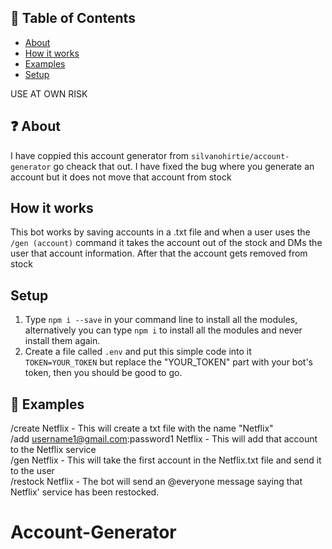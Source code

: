 
## 🚩 Table of Contents
- [About](#-about)
- [How it works](#-howitworks)
- [Examples](#-examples)
- [Setup](#-setup)

USE AT OWN RISK

## ❓ About
I have coppied this account generator from `silvanohirtie/account-generator` go cheack that out. I have fixed the bug where you generate an account but it does not move that account from stock


## How it works
This bot works by saving accounts in a .txt file and when a user uses the `/gen (account)` command it takes the account out of the stock and DMs the user that account information. After that the account gets removed from stock

## Setup
1. Type `npm i --save` in your command line to install all the modules, alternatively you can type `npm i` to install all the modules and never install them again.
2. Create a file called `.env` and put this simple code into it `TOKEN=YOUR_TOKEN` but replace the "YOUR_TOKEN" part with your bot's token, then you should be good to go.

## 🐾 Examples
/create Netflix - This will create a txt file with the name "Netflix"  
/add username1@gmail.com:password1 Netflix - This will add that account to the Netflix service  
/gen Netflix - This will take the first account in the Netflix.txt file and send it to the user  
/restock Netflix - The bot will send an @everyone message saying that Netflix' service has been restocked.  

# Account-Generator
